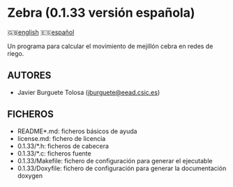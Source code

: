 Zebra (0.1.33 versión española)
==============================

:uk:[english](README.md) :es:[español](README.es.md)

Un programa para calcular el movimiento de mejillón cebra en redes de riego.

AUTORES
-------

* Javier Burguete Tolosa (jburguete@eead.csic.es)

FICHEROS
--------

* README\*.md: ficheros básicos de ayuda
* license.md: fichero de licencia
* 0.1.33/\*.h: ficheros de cabecera
* 0.1.33/\*.c: ficheros fuente
* 0.1.33/Makefile: fichero de configuración para generar el ejecutable
* 0.1.33/Doxyfile: fichero de configuración para generar la documentación doxygen
